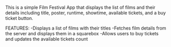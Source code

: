 This is a simple Film Festival App that displays the list of films and their details including title, poster, runtime, showtime, available tickets, and a buy ticket button.

FEATURES:
-Displays a list of films with their titles
-Fetches film details from the server and displays them in a squarebox
-Allows users to buy tickets and updates the available tickets count